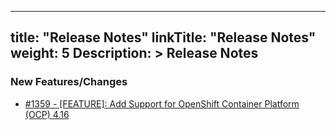 
---
title: "Release Notes"
linkTitle: "Release Notes"
weight: 5
Description: >
  Release Notes
---

### New Features/Changes

- [#1359 - [FEATURE]: Add Support for OpenShift Container Platform (OCP) 4.16 ](https://github.com/dell/csm/issues/1359)